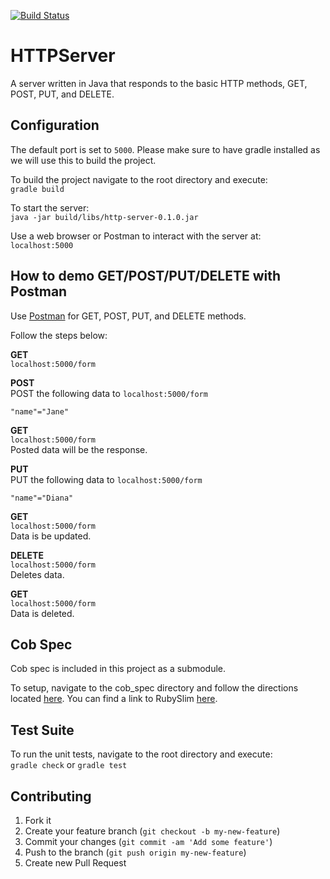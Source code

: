 [![Build Status](https://travis-ci.org/calvached/HTTPServer.svg?branch=master)](https://travis-ci.org/calvached/HTTPServer)
# HTTPServer
A server written in Java that responds to the basic HTTP methods, GET, POST, PUT, and DELETE.
## Configuration
The default port is set to `5000`. Please make sure to have gradle installed as we will use this to build the project.  

To build the project navigate to the root directory and execute:  
`gradle build`  

To start the server:  
`java -jar build/libs/http-server-0.1.0.jar`  

Use a web browser or Postman to interact with the server at:  
`localhost:5000`
## How to demo GET/POST/PUT/DELETE with Postman
Use [Postman](https://www.getpostman.com/) for GET, POST, PUT, and DELETE methods.

Follow the steps below:

__GET__  
`localhost:5000/form`

__POST__  
POST the following data to `localhost:5000/form`
```
"name"="Jane"
```

__GET__  
`localhost:5000/form`  
Posted data will be the response.

__PUT__  
PUT the following data to `localhost:5000/form`
```
"name"="Diana"
```

__GET__  
`localhost:5000/form`  
Data is be updated.

__DELETE__  
`localhost:5000/form`  
Deletes data.

__GET__  
`localhost:5000/form`  
Data is deleted.
## Cob Spec
Cob spec is included in this project as a submodule.  

To setup, navigate to the cob_spec directory and follow the directions located [here](https://github.com/calvached/cob_spec/tree/c8f3369a397978573cb0c2a4781c73c744383dc4). You can find a link to RubySlim [here](https://github.com/unclebob/RubySlim).
## Test Suite
To run the unit tests, navigate to the root directory and execute:  
`gradle check` or `gradle test`
## Contributing
1. Fork it
2. Create your feature branch (`git checkout -b my-new-feature`)
3. Commit your changes (`git commit -am 'Add some feature'`)
4. Push to the branch (`git push origin my-new-feature`)
5. Create new Pull Request
